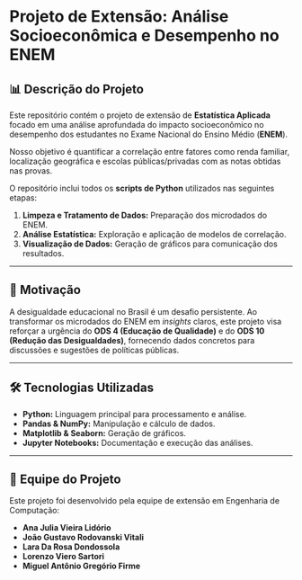 # Projeto de Extensão: Análise Socioeconômica e Desempenho no ENEM

## 📊 Descrição do Projeto

Este repositório contém o projeto de extensão de **Estatística Aplicada** focado em uma análise aprofundada do impacto socioeconômico no desempenho dos estudantes no Exame Nacional do Ensino Médio (**ENEM**).

Nosso objetivo é quantificar a correlação entre fatores como renda familiar, localização geográfica e escolas públicas/privadas com as notas obtidas nas provas.

O repositório inclui todos os **scripts de Python** utilizados nas seguintes etapas:
1.  **Limpeza e Tratamento de Dados:** Preparação dos microdados do ENEM.
2.  **Análise Estatística:** Exploração e aplicação de modelos de correlação.
3.  **Visualização de Dados:** Geração de gráficos para comunicação dos resultados.

---

## 🚀 Motivação

A desigualdade educacional no Brasil é um desafio persistente. Ao transformar os microdados do ENEM em *insights* claros, este projeto visa reforçar a urgência do **ODS 4 (Educação de Qualidade)** e do **ODS 10 (Redução das Desigualdades)**, fornecendo dados concretos para discussões e sugestões de políticas públicas.

---

## 🛠️ Tecnologias Utilizadas

* **Python:** Linguagem principal para processamento e análise.
* **Pandas & NumPy:** Manipulação e cálculo de dados.
* **Matplotlib & Seaborn:** Geração de gráficos.
* **Jupyter Notebooks:** Documentação e execução das análises.

---

## 👥 Equipe do Projeto

Este projeto foi desenvolvido pela equipe de extensão em Engenharia de Computação:

* **Ana Julia Vieira Lidório**
* **João Gustavo Rodovanski Vitali**
* **Lara Da Rosa Dondossola**
* **Lorenzo Viero Sartori**
* **Miguel Antônio Gregório Firme**
